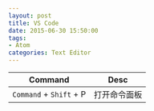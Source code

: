 ```yaml
---
layout: post
title: VS Code
date: 2015-06-30 15:50:00
tags:
- Atom
categories: Text Editor
---
```




|           Command            |                   Desc                       |
| ---------------------------- | -------------------------------------------- |
| `Command` + `Shift` + P      | 打开命令面板                                  |

